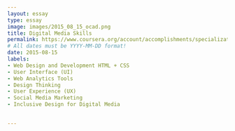 ```yaml
---
layout: essay
type: essay
image: images/2015_08_15_ocad.png
title: Digital Media Skills
permalink: https://www.coursera.org/account/accomplishments/specialization/L6GZNKKKAJKL
# All dates must be YYYY-MM-DD format!
date: 2015-08-15
labels:
- Web Design and Development HTML + CSS
- User Interface (UI)
- Web Analytics Tools
- Design Thinking
- User Experience (UX)
- Social Media Marketing
- Inclusive Design for Digital Media

  
---
```

